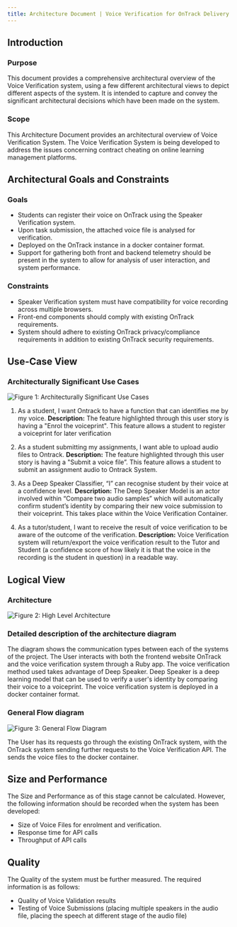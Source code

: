 ```yaml
---
title: Architecture Document | Voice Verification for OnTrack Delivery
---
```


## Introduction

### Purpose

This document provides a comprehensive architectural overview of the Voice
Verification system, using a few different architectural views to depict
different aspects of the system. It is intended
to capture and convey the significant architectural decisions which have been
made on the system.

### Scope

This Architecture Document provides an architectural overview of Voice
Verification System. The Voice Verification System is being developed to
address the issues concerning contract cheating on online learning management platforms.

## Architectural Goals and Constraints

### Goals

- Students can register their voice on OnTrack using the Speaker Verification system.
- Upon task submission, the attached voice file is analysed for verification.
- Deployed on the OnTrack instance in a docker container format.
- Support for gathering both front and backend telemetry should be present in
  the system to allow for analysis of user interaction, and system performance.

### Constraints

- Speaker Verification system must have compatibility for voice recording
  across multiple browsers.
- Front-end components should comply with existing OnTrack requirements.
- System should adhere to existing OnTrack privacy/compliance requirements in
  addition to existing OnTrack security requirements.

## Use-Case View

### Architecturally Significant Use Cases

![Figure 1: Architecturally Significant Use Cases](Research%20&%20Findings/images/Use%20Cases.png)

1. As a student, I want Ontrack to have a function that can identifies me by my voice.
   **Description:** The feature highlighted through this user story is having
   a "Enrol the voiceprint". This feature allows a student to register a
   voiceprint for later verification

2. As a student submitting my assignments, I want able to upload audio files to Ontrack.
   **Description:** The feature highlighted through this user story is having
   a "Submit a voice file”. This feature allows a student to submit an
   assignment audio to Ontrack System.
3. As a Deep Speaker Classifier, “I” can recognise student by their voice at
   a confidence level. **Description:** The Deep Speaker Model is an actor
   involved within “Compare two audio samples” which will automatically
   confirm student’s identity by comparing their new voice submission to
   their voiceprint. This takes place within the Voice Verification Container.

4. As a tutor/student, I want to receive the result of voice verification to
   be aware of the outcome of the verification. **Description:** Voice
   Verification system will return/export the voice verification result to
   the Tutor and Student (a confidence score of how likely it is that the
   voice in the recording is the student in question) in a readable way.

## Logical View

### Architecture

![Figure 2: High Level Architecture](Research%20&%20Findings/images/Architecture%20Diagram.png)

### Detailed description of the architecture diagram

The diagram shows the communication types between each of the systems of the
project. The User interacts with both the frontend website OnTrack and the
voice verification system through a Ruby app. The voice verification method
used takes advantage of Deep Speaker. Deep Speaker is a deep
learning model that can be used to verify a user's identity by
comparing their voice to a voiceprint. The voice verification system
is deployed in a docker container format.

### General Flow diagram

![Figure 3: General Flow Diagram](Research%20&%20Findings/images/Flow%20Diagram.png)

The User has its requests go through the existing OnTrack system, with the
OnTrack system sending further requests to the Voice Verification API. The
sends the voice files to the docker container.

## Size and Performance

The Size and Performance as of this stage cannot be calculated. However, the
following information should be recorded when the system has been developed:

- Size of Voice Files for enrolment and verification.
- Response time for API calls
- Throughput of API calls

## Quality

The Quality of the system must be further measured. The required information
is as follows:

- Quality of Voice Validation results
- Testing of Voice Submissions (placing multiple speakers in the audio file,
  placing the speech at different stage of the audio file)
